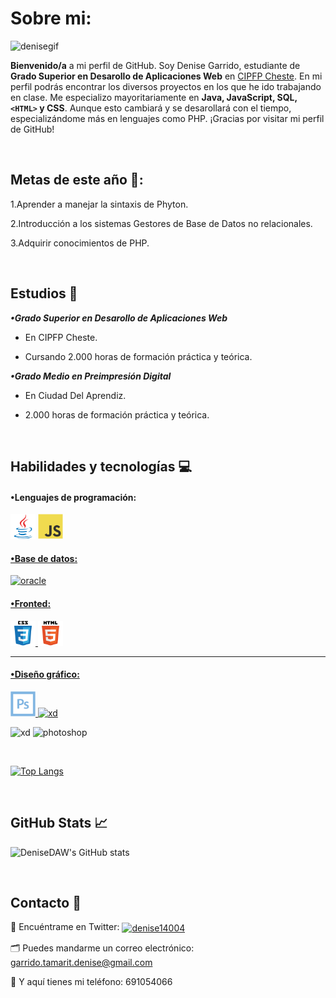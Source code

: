 # Sobre mi:

![denisegif](https://user-images.githubusercontent.com/131865422/234601760-68456885-b70d-4bf1-ab0b-22ae77b0584e.gif)


**Bienvenido/a** a mi perfil de GitHub. Soy Denise Garrido, estudiante de **Grado Superior en Desarollo de Aplicaciones Web** en [CIPFP Cheste](http://www.fpcheste.com/joomla/index.php/es/). En mi perfil podrás encontrar los diversos proyectos en los que he ido trabajando en clase. Me especializo mayoritariamente en **Java, JavaScript, SQL, `<HTML>` y CSS**. Aunque esto cambiará y se desarollará con el tiempo, especializándome más en lenguajes como PHP. ¡Gracias por visitar mi perfil de GitHub!

<br>

## Metas de este año 🦾:
1.Aprender a manejar la sintaxis de Phyton.

2.Introducción a los sistemas Gestores de Base de Datos no relacionales.

3.Adquirir conocimientos de PHP.

<br>

## Estudios :notebook:

  ***•Grado Superior en Desarollo de Aplicaciones Web***

- En CIPFP Cheste.

- Cursando 2.000 horas de formación práctica y teórica.


***•Grado Medio en Preimpresión Digital***
  
- En Ciudad Del Aprendiz.

- 2.000 horas de formación práctica y teórica.

<br>

## Habilidades y tecnologías 💻

#### •Lenguajes de programación:
<img src="https://raw.githubusercontent.com/devicons/devicon/master/icons/java/java-original.svg" alt="java" width="40" height="40"/> </a> <a href="https://developer.mozilla.org/en-US/docs/Web/JavaScript" target="_blank" rel="noreferrer"> <img src="https://raw.githubusercontent.com/devicons/devicon/master/icons/javascript/javascript-original.svg" alt="javascript" width="40" height="40"/> </a> <a href="https://www.oracle.com/" target="_blank" rel="noreferrer"> 

#### •Base de datos:
<img src="https://sybyl.com/wp-content/uploads/2019/11/Oracle-Logo-For-Website-300x300.png" alt="oracle" width="80" height="80"/> </a> <a href="https://www.photoshop.com/en" target="_blank" rel="noreferrer"> 
 
#### •Fronted:
<img src="https://raw.githubusercontent.com/devicons/devicon/master/icons/css3/css3-original-wordmark.svg" alt="css3" width="40" height="40"/> </a> <a href="https://www.w3.org/html/" target="_blank" rel="noreferrer"> <img src="https://raw.githubusercontent.com/devicons/devicon/master/icons/html5/html5-original-wordmark.svg" alt="html5" width="40" height="40"/> </a> <a href="https://www.adobe.com/in/products/illustrator.html" target="_blank" rel="noreferrer">

 <hr>
 
#### •Diseño gráfico:


<img src="https://raw.githubusercontent.com/devicons/devicon/master/icons/photoshop/photoshop-line.svg" alt="xd" width="40" height="40"/> </a>  <a href="https://www.adobe.com/products/xd.html" target="_blank" rel="noreferrer"> <img src="https://cdn4.iconfinder.com/data/icons/logos-and-brands/512/4_Indesign_Adobe_logo_logos-512.png" alt="xd" width="40" height="40"/> </a>

<img src="https://hostore.com.uy/wp-content/uploads/2018/04/illustrator.png" alt="xd" width="40" height="40"/> </a> <img src="https://w7.pngwing.com/pngs/622/18/png-transparent-adobe-logo-logos-premier-pro-logos-and-brands-line-filled-icon.png" alt="photoshop" width="40" height="40"/> </a> <a href="https://www.adobe.com/products/xd.html" target="_blank" rel="noreferrer"> </a> 

<br>

[![Top Langs](https://github-readme-stats.vercel.app/api/top-langs/?username=DeniseDAW&layout=compact)](https://github.com/DeniseDAW/github-readme-stats)

<br>

## GitHub Stats :chart_with_upwards_trend:

![DeniseDAW's GitHub stats](https://github-readme-stats.vercel.app/api?username=DeniseDAW&show_icons=true&theme=tokyonight)

<br>

## Contacto :speech_balloon:

🔎 Encuéntrame en Twitter: <a href="https://twitter.com/denise14004" target="blank"><img align="center" src="https://raw.githubusercontent.com/rahuldkjain/github-profile-readme-generator/master/src/images/icons/Social/twitter.svg" alt="denise14004" height="30" width="40" /></a>
</p>

🗂️ Puedes mandarme un correo electrónico: garrido.tamarit.denise@gmail.com

📱 Y aquí tienes mi teléfono: 691054066
